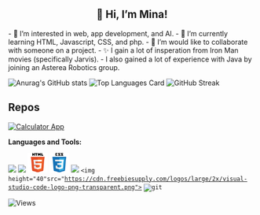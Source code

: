 <h2 align="center">👋 Hi, I’m Mina!</h2>
- 👀 I’m interested in web, app development, and AI.
- 🌱 I’m currently learning HTML, Javascript, CSS, and php.
- 💞️ I’m would like to collaborate with someone on a project.
- ✨ I gain a lot of insperation from Iron Man movies (specifically Jarvis).
- I also gained a lot of experience with Java by joining an Asterea Robotics group.

![Anurag's GitHub stats](https://github-readme-stats.vercel.app/api?username=MinaGirgis2000&show_icons=true&theme=radical)
![Top Languages Card](https://github-readme-stats.vercel.app/api/top-langs/?username=MinaGirgis2000&layout=compact)
![GitHub Streak](https://github-readme-streak-stats.herokuapp.com?user=MinaGirgis2000&theme=neon-palenight&hide_border=true)

## Repos

[![Calculator App](https://github-readme-stats.vercel.app/api/pin/?username=shinokada&repo=fastapi-web-starter&show_owner=true)](https://github.com/MinaGirgis2000/CalculatorApp)

**Languages and Tools:**  

<code><img height="40" src="https://upload.wikimedia.org/wikipedia/en/thumb/3/30/Java_programming_language_logo.svg/1200px-Java_programming_language_logo.svg.png"></code>
<code><img height="40" src="https://raw.githubusercontent.com/shinokada/shinokada/master/assets/javascript.png"></code>
<code><img src="https://raw.githubusercontent.com/devicons/devicon/master/icons/html5/html5-original-wordmark.svg" alt="html5" width="40" height="40"/></code>
<code><img src="https://raw.githubusercontent.com/devicons/devicon/master/icons/css3/css3-original-wordmark.svg" alt="css3" width="40" height="40"/></code>
<code><img height="40" src="https://raw.githubusercontent.com/shinokada/shinokada/master/assets/php.png"></code>
<code><img height="40"src="https://cdn.freebiesupply.com/logos/large/2x/visual-studio-code-logo-png-transparent.png"></code>
<code><img src="https://www.vectorlogo.zone/logos/git-scm/git-scm-icon.svg" alt="git" width="40" height="40"/></code>

![Views](https://komarev.com/ghpvc/?username=MinaGirgis2000)
